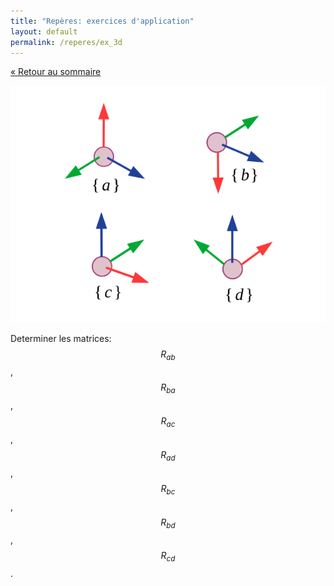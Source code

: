 ```yaml
---
title: "Repères: exercices d'application"
layout: default
permalink: /reperes/ex_3d
---
```


[&laquo; Retour au sommaire](/reperes)

<div class="text-center">
    <img src="/assets/imgs/reperes3d.svg" />
</div>

Determiner les matrices: $$R_{ab}$$, $$R_{ba}$$, $$R_{ac}$$, $$R_{ad}$$, $$R_{bc}$$, $$R_{bd}$$, $$R_{cd}$$.